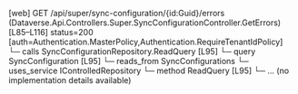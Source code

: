 [web] GET /api/super/sync-configuration/{id:Guid}/errors  (Dataverse.Api.Controllers.Super.SyncConfigurationController.GetErrors)  [L85–L116] status=200 [auth=Authentication.MasterPolicy,Authentication.RequireTenantIdPolicy]
  └─ calls SyncConfigurationRepository.ReadQuery [L95]
  └─ query SyncConfiguration [L95]
    └─ reads_from SyncConfigurations
  └─ uses_service IControlledRepository<SyncConfiguration>
    └─ method ReadQuery [L95]
      └─ ... (no implementation details available)

